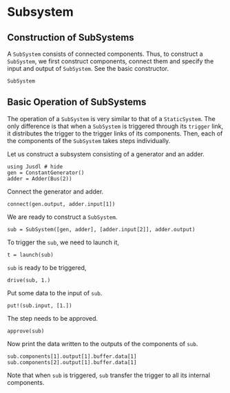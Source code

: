 # Subsystem

## Construction of SubSystems
A `SubSystem` consists of connected components. Thus, to construct a `SubSystem`, we first construct components, connect them and specify the input and output of `SubSystem`. See the basic constructor.
```@docs 
SubSystem
```

## Basic Operation of SubSystems

The operation of a `SubSystem` is very similar to that of a `StaticSystem`. The only difference is that when a `SubSystem` is triggered through its `trigger` link, it distributes the trigger to the trigger links of its components. Then, each of the components of the `SubSystem` takes steps individually.

Let us construct a subsystem consisting of a generator and an adder. 
```@repl subsystem_ex
using Jusdl # hide 
gen = ConstantGenerator()
adder = Adder(Bus(2))
```
Connect the generator and adder.
```@repl subsystem_ex 
connect(gen.output, adder.input[1])
```
We are ready to construct a `SubSystem`.
```@repl subsystem_ex
sub = SubSystem([gen, adder], [adder.input[2]], adder.output)
```
To trigger the `sub`, we need to launch it,
```@repl subsystem_ex
t = launch(sub)
```
`sub` is ready to be triggered,
```@repl subsystem_ex
drive(sub, 1.)
```
Put some data to the input of `sub`.
```@repl subsystem_ex 
put!(sub.input, [1.])
```
The step needs to be approved.
```@repl subsystem_ex
approve(sub)
```
Now print the data written to the outputs of the components of `sub`.
```@repl subsystem_ex 
sub.components[1].output[1].buffer.data[1]
sub.components[2].output[1].buffer.data[1]
```
Note that when `sub` is triggered, `sub` transfer the trigger to all its internal components.
